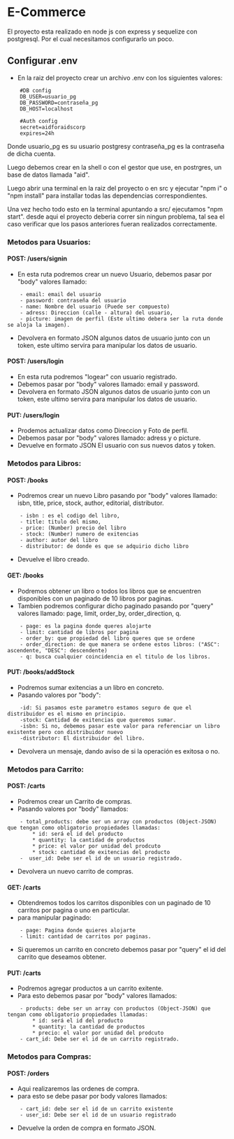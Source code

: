 # E-Commerce

El proyecto esta realizado en node js con express y sequelize con postgresql. Por el cual necesitamos configurarlo un poco.

## Configurar .env
* En la raiz del proyecto crear un archivo .env con los siguientes valores:
```
    #DB config
    DB_USER=usuario_pg
    DB_PASSWORD=contraseña_pg
    DB_HOST=localhost

    #Auth config
    secret=aidforaidscorp
    expires=24h
```
Donde usuario_pg es su usuario postgresy contraseña_pg es la contraseña de dicha cuenta.

Luego debemos crear en la shell o con el gestor que use, en postrgres, un base de datos llamada "aid".

Luego abrir una terminal en la raiz del proyecto o en src y ejecutar "npm i" o "npm install" para installar todas las dependencias correspondientes.

Una vez hecho todo esto en la terminal apuntando a src/ ejecutamos "npm start". desde aqui el proyecto deberia correr sin ningun problema, tal sea el caso verificar que los pasos anteriores fueran realizados correctamente.

### Metodos para Usuarios:
#### POST: /users/signin
* En esta ruta podremos crear un nuevo Usuario, debemos pasar por "body" valores llamado: 
```Donde:
    - email: email del usuario 
    - password: contraseña del usuario 
    - name: Nombre del usuario (Puede ser compuesto)
    - adress: Direccion (calle - altura) del usuario, 
    - picture: imagen de perfil (Este ultimo debera ser la ruta donde se aloja la imagen).
```
* Devolvera en formato JSON algunos datos de usuario junto con un token, este ultimo servira para manipular los datos de usuario.

#### POST: /users/login
* En esta ruta podremos "logear" con usuario registrado.
* Debemos pasar por "body" valores llamado: email y password.
* Devolvera en formato JSON algunos datos de usuario junto con un token, este ultimo servira para manipular los datos de usuario.

#### PUT: /users/login
* Prodemos actualizar datos como Direccion y Foto de perfil.
* Debemos pasar por "body" valores llamado: adress y o picture.
* Devuelve en formato JSON El usuario con sus nuevos datos y token.

### Metodos para Libros:
#### POST: /books
* Podremos crear un nuevo Libro pasando por "body" valores llamado: isbn, title, price, stock, author, editorial, distributor.
```  Donde:
    - isbn : es el codigo del libro,
    - title: titulo del mismo,
    - price: (Number) precio del libro
    - stock: (Number) numero de exitencias
    - author: autor del libro
    - distributor: de donde es que se adquirio dicho libro
```
* Devuelve el libro creado.

#### GET: /books
* Podremos obtener un libro o todos los libros que se encuentren disponibles con un paginado de 10 libros por paginas.
* Tambien podremos configurar dicho paginado pasando por "query" valores llamado: page, limit, order_by, order_direction, q.
``` Donde
    - page: es la pagina donde queres alojarte
    - limit: cantidad de libros por pagina
    - order_by: que propiedad del libro queres que se ordene
    - order_direction: de que manera se ordene estos libros: ("ASC": ascendente, "DESC": descendente)
    - q: busca cualquier coincidencia en el titulo de los libros.
``` 

#### PUT: /books/addStock
* Podremos sumar exitencias a un libro en concreto.
* Pasando valores por "body":
``` Donde:
    -id: Si pasamos este parametro estamos seguro de que el distribuidor es el mismo en principio.
    -stock: Cantidad de exitencias que queremos sumar.
    -isbn: Si no, debemos pasar este valor para referenciar un libro existente pero con distribuidor nuevo
    -distributor: El distribuidor del libro.
```
* Devolvera un mensaje, dando aviso de si la operación es exitosa o no.

### Metodos para Carrito:
#### POST: /carts
* Podremos crear un Carrito de compras.
* Pasando valores por "body" llamados:
```Donde:
    - total_products: debe ser un array con productos (Object-JSON) que tengan como obligatorio propiedades llamadas: 
        * id: será el id del producto
        * quantity: la cantidad de productos
        * price: el valor por unidad del prodcuto
        * stock: cantidad de exitencias del producto
    -  user_id: Debe ser el id de un usuario registrado.
```
* Devolvera un nuevo carrito de compras.

#### GET: /carts
* Obtendremos todos los carritos disponibles con un paginado de 10 carritos por pagina o uno en particular.
* para manipular paginado: 
``` Donde:
    - page: Pagina donde quieres alojarte 
    - limit: cantidad de carritos por paginas.
```
* Si queremos un carrito en concreto debemos pasar por "query" el id del carrito que deseamos obtener.

#### PUT: /carts
* Podremos agregar productos a un carrito exitente. 
* Para esto debemos pasar por "body" valores llamados: 
```Donde:
    - products: debe ser un array con productos (Object-JSON) que tengan como obligatorio propiedades llamadas: 
        * id: será el id del producto
        * quantity: la cantidad de productos
        * precio: el valor por unidad del prodcuto
    - cart_id: Debe ser el id de un carrito registrado.
```

### Metodos para Compras:
#### POST: /orders
* Aqui realizaremos las ordenes de compra.
* para esto se debe pasar por body valores llamados: 
```Donde: 
    - cart_id: debe ser el id de un carrito existente
    - user_id: Debe ser el id de un usuario registrado
```
* Devuelve la orden de compra en formato JSON.
